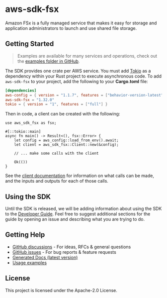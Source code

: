 # aws-sdk-fsx

Amazon FSx is a fully managed service that makes it easy for storage and application administrators to launch and use shared file storage.

## Getting Started

> Examples are available for many services and operations, check out the
> [examples folder in GitHub](https://github.com/awslabs/aws-sdk-rust/tree/main/examples).

The SDK provides one crate per AWS service. You must add [Tokio](https://crates.io/crates/tokio)
as a dependency within your Rust project to execute asynchronous code. To add `aws-sdk-fsx` to
your project, add the following to your **Cargo.toml** file:

```toml
[dependencies]
aws-config = { version = "1.1.7", features = ["behavior-version-latest"] }
aws-sdk-fsx = "1.32.0"
tokio = { version = "1", features = ["full"] }
```

Then in code, a client can be created with the following:

```rust,no_run
use aws_sdk_fsx as fsx;

#[::tokio::main]
async fn main() -> Result<(), fsx::Error> {
    let config = aws_config::load_from_env().await;
    let client = aws_sdk_fsx::Client::new(&config);

    // ... make some calls with the client

    Ok(())
}
```

See the [client documentation](https://docs.rs/aws-sdk-fsx/latest/aws_sdk_fsx/client/struct.Client.html)
for information on what calls can be made, and the inputs and outputs for each of those calls.

## Using the SDK

Until the SDK is released, we will be adding information about using the SDK to the
[Developer Guide](https://docs.aws.amazon.com/sdk-for-rust/latest/dg/welcome.html). Feel free to suggest
additional sections for the guide by opening an issue and describing what you are trying to do.

## Getting Help

* [GitHub discussions](https://github.com/awslabs/aws-sdk-rust/discussions) - For ideas, RFCs & general questions
* [GitHub issues](https://github.com/awslabs/aws-sdk-rust/issues/new/choose) - For bug reports & feature requests
* [Generated Docs (latest version)](https://awslabs.github.io/aws-sdk-rust/)
* [Usage examples](https://github.com/awslabs/aws-sdk-rust/tree/main/examples)

## License

This project is licensed under the Apache-2.0 License.

